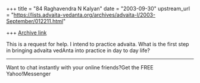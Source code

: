 +++
title = "84 Raghavendra N Kalyan"
date = "2003-09-30"
upstream_url = "https://lists.advaita-vedanta.org/archives/advaita-l/2003-September/012211.html"

+++
[Archive link](https://lists.advaita-vedanta.org/archives/advaita-l/2003-September/012211.html)

This is a request for help. I intend to practice advaita. What is the first step in bringing advaita vedAnta into practice in day to day life? 


---------------------------------
Want to chat instantly with your online friends?Get the FREE Yahoo!Messenger

